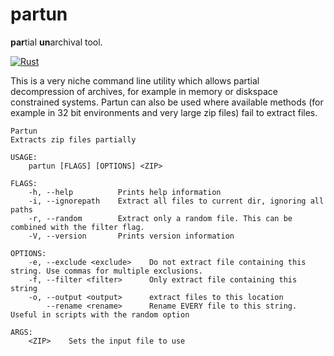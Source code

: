 # partun

**par**tial **un**archival tool.

[![Rust](https://github.com/woelper/partun/actions/workflows/rust.yml/badge.svg)](https://github.com/woelper/partun/actions/workflows/rust.yml)

This is a very niche command line utility which allows partial decompression of archives, for example in memory or diskspace constrained systems.
Partun can also be used where available methods (for example in 32 bit environments and very large zip files) fail to extract files.

```
Partun 
Extracts zip files partially

USAGE:
    partun [FLAGS] [OPTIONS] <ZIP>

FLAGS:
    -h, --help          Prints help information
    -i, --ignorepath    Extract all files to current dir, ignoring all paths
    -r, --random        Extract only a random file. This can be combined with the filter flag.
    -V, --version       Prints version information

OPTIONS:
    -e, --exclude <exclude>    Do not extract file containing this string. Use commas for multiple exclusions.
    -f, --filter <filter>      Only extract file containing this string
    -o, --output <output>      extract files to this location
        --rename <rename>      Rename EVERY file to this string. Useful in scripts with the random option

ARGS:
    <ZIP>    Sets the input file to use
```
